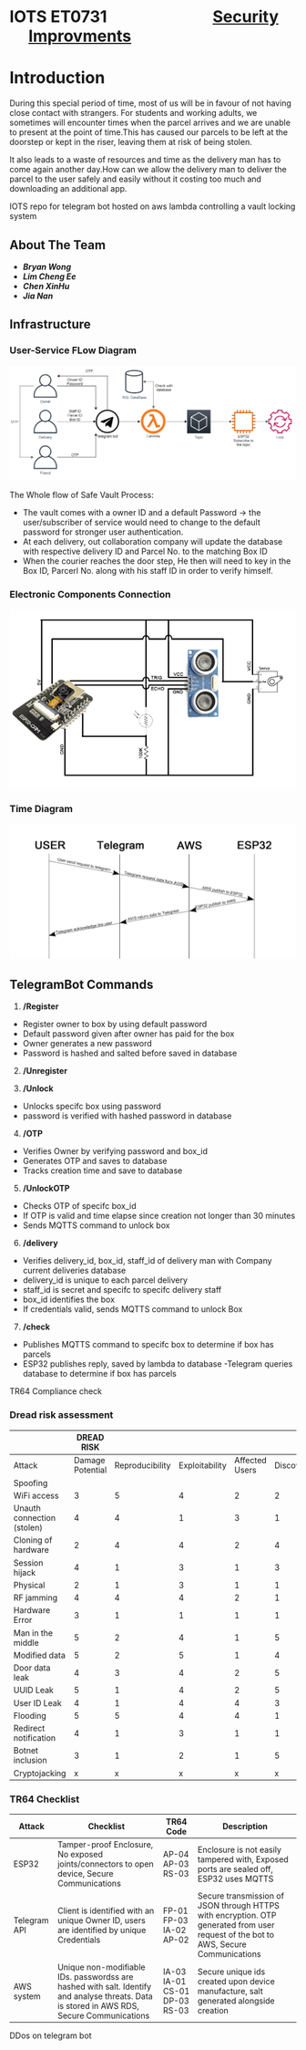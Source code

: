 # IOTS ET0731 &nbsp; &nbsp; &nbsp; &nbsp; &nbsp;&nbsp; &nbsp; &nbsp; &nbsp; &nbsp;&nbsp; &nbsp; &nbsp; &nbsp; &nbsp;[Security](Security.md) &nbsp;&nbsp; &nbsp; &nbsp; &nbsp;[Improvments](Improvement.md)
# Introduction
During this special period of time, most of us will be in favour of not having close contact with strangers. For students and working adults, we sometimes will encounter times when the parcel arrives and we are unable to present at the point of time.This has caused our parcels to be left at the doorstep or kept in the riser, leaving them at risk of being stolen.

It also leads to a waste of resources and time as the delivery man has to come again another day.How can we allow the delivery man to deliver the parcel to the user safely and easily without it costing too much and downloading an additional app.

IOTS repo for telegram bot hosted on aws lambda controlling a vault locking system
## About The Team
* ***Bryan Wong***
* ***Lim Cheng Ee***
* ***Chen XinHu***
* ***Jia Nan***
## Infrastructure
### User-Service FLow Diagram
<img src="Networkflow.PNG" alt="diagram picture">

The Whole flow of Safe Vault Process:

  * The vault comes with a owner ID and a default Password -> the user/subscriber of service would need to change to the default password
    for stronger user authentication.
  * At each delivery, out collaboration company will update the database with respective delivery ID and Parcel No. to the matching Box ID
  * When the courier reaches the door step, He then will need to key in the Box ID, Parcerl No. along with his staff ID in order to verify himself.
  
### Electronic Components Connection
<img src="Electronic Parts Connection.jpg" alt="connection picture">

### Time Diagram
<img src="TimeDiagram.jpg" alt="Time picture">



## TelegramBot Commands
 1. **/Register**
 - Register owner to box by using default password
 - Default password given after owner has paid for the box
 - Owner generates a new password
 - Password is hashed and salted before saved in database

 2. **/Unregister**

 3. **/Unlock**
 - Unlocks specifc box using password
 - password is verified with hashed password in database

 4. **/OTP**
 - Verifies Owner by verifying password and box_id
 - Generates OTP and saves to database
 - Tracks creation time and save to database 

 5. **/UnlockOTP**
 - Checks OTP of specifc box_id
 - If OTP is valid and time elapse since creation not longer than 30 minutes
 - Sends MQTTS command to unlock box

 6. **/delivery**
 - Verifies delivery_id, box_id, staff_id of delivery man with Company current deliveries database
 - delivery_id is unique to each parcel delivery
 - staff_id is secret and specifc to specifc delivery staff
 - box_id identifies the box
 - If credentials valid, sends MQTTS command to unlock Box

 7. **/check**
 - Publishes MQTTS command to specifc box to determine if box has parcels
 - ESP32 publishes reply, saved by lambda to database
 -Telegram queries database to determine if box has parcels
 

 TR64 Compliance check
### Dread risk assessment
|                            | DREAD RISK       |                 |                |                |                |              |
| -------------------------- | ---------------- | --------------- | -------------- | -------------- | -------------- | ------------ |
| Attack                     | Damage Potential | Reproducibility | Exploitability | Affected Users | Discoverablity | Risk (MAX=5) |
| Spoofing                   |                  |                 |                |                |                |              |
| WiFi access                | 3                | 5               | 4              | 2              | 2              | 3.2          |
| Unauth connection (stolen) | 4                | 4               | 1              | 3              | 1              | 2.6          |
| Cloning of hardware        | 2                | 4               | 4              | 2              | 4              | 3.2          |
| Session hijack             | 4                | 1               | 3              | 1              | 3              | 2.4          |
| Physical                   | 2                | 1               | 3              | 1              | 1              | 1.6          |
| RF jamming                 | 4                | 4               | 4              | 2              | 1              | 3            |
| Hardware Error             | 3                | 1               | 1              | 1              | 1              | 1.4          |
| Man in the middle          | 5                | 2               | 4              | 1              | 5              | 3.4          |
| Modified data              | 5                | 2               | 5              | 1              | 4              | 3.4          |
| Door data leak             | 4                | 3               | 4              | 2              | 5              | 3.6          |
| UUID Leak                  | 5                | 1               | 4              | 2              | 5              | 3.4          |
| User ID Leak               | 4                | 1               | 4              | 4              | 3              | 3.2          |
| Flooding                   | 5                | 5               | 4              | 4              | 1              | 3.8          |
| Redirect notification      | 4                | 1               | 3              | 1              | 1              | 2            |
| Botnet inclusion           | 3                | 1               | 2              | 1              | 5              | 2.4          |
| Cryptojacking              | x                | x               | x              | x              | x              | x         |

### TR64 Checklist

| Attack       | Checklist                                                                                                                                   | TR64 Code                                 | Description                                                                                                           |
| ------------ | ------------------------------------------------------------------------------------------------------------------------------------------- | ----------------------------------------- | --------------------------------------------------------------------------------------------------------------------- |
| ESP32        | Tamper-proof Enclosure, No exposed joints/connectors to open device, Secure Communications                                                  | AP-04 AP-03 RS-03                         | Enclosure is not easily tampered with, Exposed ports are sealed off, ESP32 uses MQTTS                                 |
| Telegram API | Client is identified with an unique Owner ID, users are identified by unique Credentials                                                    | FP-01 FP-03 IA-02 AP-02                   | Secure transmission of JSON through HTTPS with encryption. OTP generated from user request of the bot to AWS, Secure Communications |
| AWS system   | Unique non-modifiable IDs. passwordss are hashed with salt. Identify and analyse threats.  Data is stored in AWS RDS, Secure Communications | IA-03<br>IA-01<br>CS-01<br>DP-03<br>RS-03 | Secure unique ids created upon device manufacture, salt generated alongside creation    

DDos on telegram bot
 
